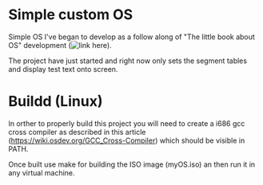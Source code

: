# Simple custom OS

Simple OS I've began to develop as a follow along of "The little book about OS" development (![link here](https://littleosbook.github.io/#accessing-memory)).

The project have just started and right now only sets the segment tables and display test text onto screen.

# Buildd (Linux)

In orther to properly build this project you will need to create a i686 gcc cross compiler as described in this article (https://wiki.osdev.org/GCC_Cross-Compiler) which should be visible in PATH.

Once built use make for building the ISO image (myOS.iso) an then run it in any virtual machine.